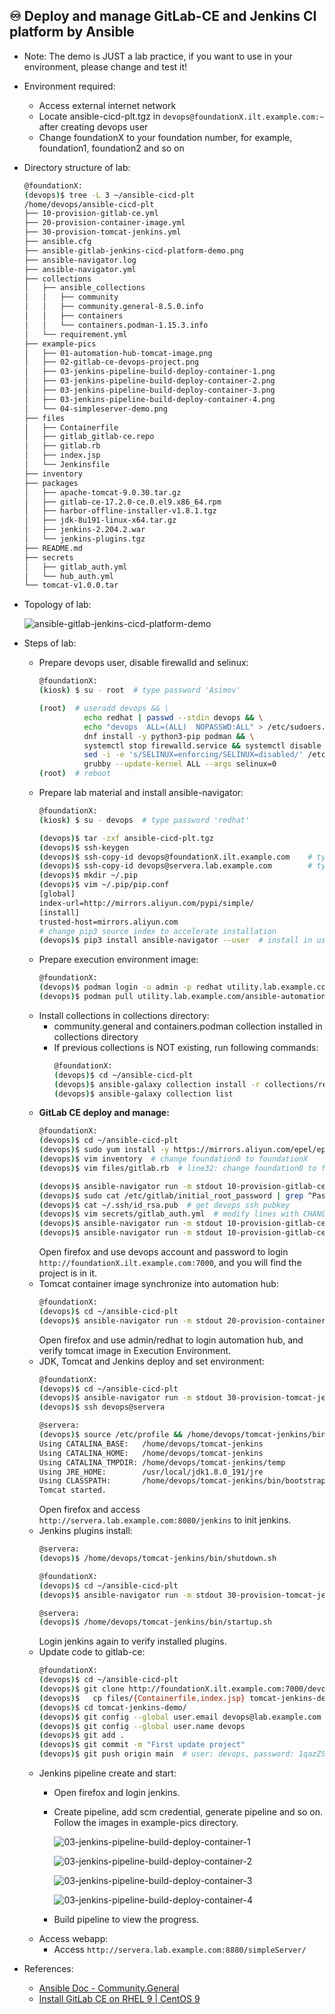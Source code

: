 ## ♾ Deploy and manage GitLab-CE and Jenkins CI platform by Ansible

- Note: The demo is JUST a lab practice, if you want to use in your environment, please change and test it!

- Environment required:
  - Access external internet network
  - Locate ansible-cicd-plt.tgz in `devops@foundationX.ilt.example.com:~` after creating devops user
  - Change foundationX to your foundation number, for example, foundation1, foundation2 and so on

- Directory structure of lab:
  ```bash
  @foundationX:
  (devops)$ tree -L 3 ~/ansible-cicd-plt
  /home/devops/ansible-cicd-plt
  ├── 10-provision-gitlab-ce.yml
  ├── 20-provision-container-image.yml
  ├── 30-provision-tomcat-jenkins.yml
  ├── ansible.cfg
  ├── ansible-gitlab-jenkins-cicd-platform-demo.png
  ├── ansible-navigator.log
  ├── ansible-navigator.yml
  ├── collections
  │   ├── ansible_collections
  │   │   ├── community
  │   │   ├── community.general-8.5.0.info
  │   │   ├── containers
  │   │   └── containers.podman-1.15.3.info
  │   └── requirement.yml
  ├── example-pics
  │   ├── 01-automation-hub-tomcat-image.png
  │   ├── 02-gitlab-ce-devops-project.png
  │   ├── 03-jenkins-pipeline-build-deploy-container-1.png
  │   ├── 03-jenkins-pipeline-build-deploy-container-2.png
  │   ├── 03-jenkins-pipeline-build-deploy-container-3.png
  │   ├── 03-jenkins-pipeline-build-deploy-container-4.png
  │   └── 04-simpleserver-demo.png
  ├── files
  │   ├── Containerfile
  │   ├── gitlab_gitlab-ce.repo
  │   ├── gitlab.rb
  │   ├── index.jsp
  │   └── Jenkinsfile
  ├── inventory
  ├── packages
  │   ├── apache-tomcat-9.0.30.tar.gz
  │   ├── gitlab-ce-17.2.0-ce.0.el9.x86_64.rpm
  │   ├── harbor-offline-installer-v1.8.1.tgz
  │   ├── jdk-8u191-linux-x64.tar.gz
  │   ├── jenkins-2.204.2.war
  │   └── jenkins-plugins.tgz
  ├── README.md
  ├── secrets
  │   ├── gitlab_auth.yml
  │   └── hub_auth.yml
  └── tomcat-v1.0.0.tar
  ```

- Topology of lab:

  ![ansible-gitlab-jenkins-cicd-platform-demo](ansible-gitlab-jenkins-cicd-platform-demo.png)

- Steps of lab:
  - Prepare devops user, disable firewalld and selinux:
    ```bash
    @foundationX:
    (kiosk) $ su - root  # type password 'Asimov'

    (root)  # useradd devops && \
              echo redhat | passwd --stdin devops && \
              echo "devops  ALL=(ALL)  NOPASSWD:ALL" > /etc/sudoers.d/devops && \
              dnf install -y python3-pip podman && \
              systemctl stop firewalld.service && systemctl disable firewalld.service && \
              sed -i -e 's/SELINUX=enforcing/SELINUX=disabled/' /etc/selinux/config && \
              grubby --update-kernel ALL --args selinux=0
    (root)  # reboot
    ```
  - Prepare lab material and install ansible-navigator:
    ```bash
    @foundationX:
    (kiosk) $ su - devops  # type password 'redhat'

    (devops)$ tar -zxf ansible-cicd-plt.tgz
    (devops)$ ssh-keygen
    (devops)$ ssh-copy-id devops@foundationX.ilt.example.com	# type password 'redhat'
    (devops)$ ssh-copy-id devops@servera.lab.example.com	    # type password 'redhat'
    (devops)$ mkdir ~/.pip
    (devops)$ vim ~/.pip/pip.conf
    [global]
    index-url=http://mirrors.aliyun.com/pypi/simple/
    [install]
    trusted-host=mirrors.aliyun.com
    # change pip3 source index to accelerate installation
    (devops)$ pip3 install ansible-navigator --user  # install in user env
    ```
  - Prepare execution environment image:
    ```bash
    @foundationX:
    (devops)$ podman login -u admin -p redhat utility.lab.example.com --tls-verify=false
    (devops)$ podman pull utility.lab.example.com/ansible-automation-platform-22/ee-supported-rhel8:latest --tls-verify=false
    ```
  - Install collections in collections directory:
    - community.general and containers.podman collection installed in collections directory
    - If previous collections is NOT existing, run following commands:
      ```bash
      @foundationX:
      (devops)$ cd ~/ansible-cicd-plt
      (devops)$ ansible-galaxy collection install -r collections/requirement.yml -p collections  # optional: collections installed
      (devops)$ ansible-galaxy collection list
      ```
  - **GitLab CE deploy and manage:**
    ```bash
    @foundationX:
    (devops)$ cd ~/ansible-cicd-plt
    (devops)$ sudo yum install -y https://mirrors.aliyun.com/epel/epel-release-latest-9.noarch.rpm
    (devops)$ vim inventory  # change foundation0 to foundationX
    (devops)$ vim files/gitlab.rb  # line32: change foundation0 to foundationX

    (devops)$ ansible-navigator run -m stdout 10-provision-gitlab-ce.yml --skip-tag create_user --skip-tag create_project -vvv  # verify whole progress
    (devops)$ sudo cat /etc/gitlab/initial_root_password | grep ^Password | awk '{print $2}'  # get gitlab root password
    (devops)$ cat ~/.ssh/id_rsa.pub  # get devops ssh pubkey
    (devops)$ vim secrets/gitlab_auth.yml  # modify lines with CHANGE ME
    (devops)$ ansible-navigator run -m stdout 10-provision-gitlab-ce.yml --tag create_user
    (devops)$ ansible-navigator run -m stdout 10-provision-gitlab-ce.yml --tag create_project
    ```
    Open firefox and use devops account and password to login `http://foundationX.ilt.example.com:7000`, and you will find the project is in it.
  - Tomcat container image synchronize into automation hub:
    ```bash
    @foundationX:
    (devops)$ cd ~/ansible-cicd-plt
    (devops)$ ansible-navigator run -m stdout 20-provision-container-image.yml	
    ```
    Open firefox and use admin/redhat to login automation hub, and verify tomcat image in Execution Environment.
  - JDK, Tomcat and Jenkins deploy and set environment:
    ```bash
    @foundationX:
    (devops)$ cd ~/ansible-cicd-plt
    (devops)$ ansible-navigator run -m stdout 30-provision-tomcat-jenkins.yml --skip-tag config_plugins
    (devops)$ ssh devops@servera

    @servera:
    (devops)$ source /etc/profile && /home/devops/tomcat-jenkins/bin/startup.sh
    Using CATALINA_BASE:   /home/devops/tomcat-jenkins
    Using CATALINA_HOME:   /home/devops/tomcat-jenkins
    Using CATALINA_TMPDIR: /home/devops/tomcat-jenkins/temp
    Using JRE_HOME:        /usr/local/jdk1.8.0_191/jre
    Using CLASSPATH:       /home/devops/tomcat-jenkins/bin/bootstrap.jar:/home/devops/tomcat-jenkins/bin/tomcat-juli.jar
    Tomcat started.
    ```
    Open firefox and access `http://servera.lab.example.com:8080/jenkins` to init jenkins.
  - Jenkins plugins install:
    ```bash
    @servera:
    (devops)$ /home/devops/tomcat-jenkins/bin/shutdown.sh

    @foundationX:
    (devops)$ cd ~/ansible-cicd-plt
    (devops)$ ansible-navigator run -m stdout 30-provision-tomcat-jenkins.yml --tag config_plugins

    @servera:
    (devops)$ /home/devops/tomcat-jenkins/bin/startup.sh
    ```
    Login jenkins again to verify installed plugins.
  - Update code to gitlab-ce:
    ```bash
    @foundationX:
    (devops)$ cd ~/ansible-cicd-plt
    (devops)$ git clone http://foundationX.ilt.example.com:7000/devops/tomcat-jenkins-demo.git
    (devops)$	cp files/{Containerfile,index.jsp} tomcat-jenkins-demo/
    (devops)$ cd tomcat-jenkins-demo/
    (devops)$ git config --global user.email devops@lab.example.com
    (devops)$ git config --global user.name devops
    (devops)$ git add .
    (devops)$ git commit -m "First update project"
    (devops)$ git push origin main	# user: devops, password: 1qazZSE$
    ```
  - Jenkins pipeline create and start:
    - Open firefox and login jenkins.
    - Create pipeline, add scm credential, generate pipeline and so on. Follow the images in example-pics directory.
      
      ![03-jenkins-pipeline-build-deploy-container-1](example-pics/03-jenkins-pipeline-build-deploy-container-1.png)

      ![03-jenkins-pipeline-build-deploy-container-2](example-pics/03-jenkins-pipeline-build-deploy-container-2.png)

      ![03-jenkins-pipeline-build-deploy-container-3](example-pics/03-jenkins-pipeline-build-deploy-container-3.png)

      ![03-jenkins-pipeline-build-deploy-container-4](example-pics/03-jenkins-pipeline-build-deploy-container-4.png)

    - Build pipeline to view the progress.
  - Access webapp:
    - Access `http://servera.lab.example.com:8880/simpleServer/`

- References:
  - [Ansible Doc - Community.General](https://docs.ansible.com/ansible/latest/collections/community/general/index.html)
  - [Install GitLab CE on RHEL 9 | CentOS 9](https://infotechys.com/install-gitlab-ce-on-rhel-9/)

